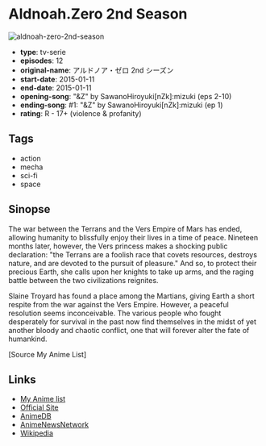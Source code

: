 # Aldnoah.Zero 2nd Season

![aldnoah-zero-2nd-season](https://cdn.myanimelist.net/images/anime/10/71297.jpg)

-   **type**: tv-serie
-   **episodes**: 12
-   **original-name**: アルドノア・ゼロ 2nd シーズン
-   **start-date**: 2015-01-11
-   **end-date**: 2015-01-11
-   **opening-song**: "&Z" by SawanoHiroyuki[nZk]:mizuki (eps 2-10)
-   **ending-song**: #1: "&Z" by SawanoHiroyuki[nZk]:mizuki (ep 1)
-   **rating**: R - 17+ (violence & profanity)

## Tags

-   action
-   mecha
-   sci-fi
-   space

## Sinopse

The war between the Terrans and the Vers Empire of Mars has ended, allowing humanity to blissfully enjoy their lives in a time of peace. Nineteen months later, however, the Vers princess makes a shocking public declaration: "the Terrans are a foolish race that covets resources, destroys nature, and are devoted to the pursuit of pleasure." And so, to protect their precious Earth, she calls upon her knights to take up arms, and the raging battle between the two civilizations reignites.

Slaine Troyard has found a place among the Martians, giving Earth a short respite from the war against the Vers Empire. However, a peaceful resolution seems inconceivable. The various people who fought desperately for survival in the past now find themselves in the midst of yet another bloody and chaotic conflict, one that will forever alter the fate of humankind.

[Source My Anime List]

## Links

-   [My Anime list](https://myanimelist.net/anime/27655/AldnoahZero_2nd_Season)
-   [Official Site](http://www.aldnoahzero.com/)
-   [AnimeDB](http://anidb.info/perl-bin/animedb.pl?show=anime&aid=10846)
-   [AnimeNewsNetwork](http://www.animenewsnetwork.com/encyclopedia/anime.php?id=16305)
-   [Wikipedia](http://en.wikipedia.org/wiki/Aldnoah.Zero)
